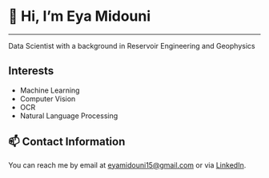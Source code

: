 # 👋 Hi, I’m Eya Midouni
----------------------------------

Data Scientist with a background in Reservoir Engineering and Geophysics

## Interests

- Machine Learning 
- Computer Vision 
- OCR
- Natural Language Processing

## 📫 Contact Information
You can reach me by email at [eyamidouni15@gmail.com](mailto:eyamidouni15@gmail.com) or via [LinkedIn](https://www.linkedin.com/in/eya-midouni-049066221/).


<!---
Emidouni/Emidouni is a ✨ special ✨ repository because its `README.md` (this file) appears on your GitHub profile.
You can click the Preview link to take a look at your changes.
--->
